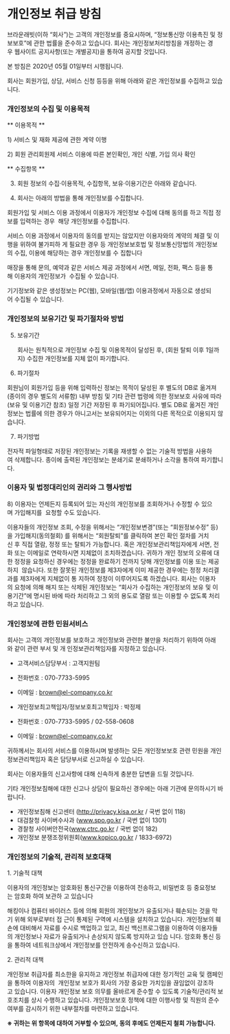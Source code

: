 # 개인정보 취급 방침

브라운래빗(이하 “회사”)는 고객의 개인정보를 중요시하며,
“정보통신망 이용촉진 및 정보보호”에 관한 법률을 준수하고 있습니다. 회사는 개인정보처리방침을 개정하는
경우 웹사이트 공지사항(또는 개별공지)을 통하여 공지할 것입니다.

본 방침은 2020년 05월 01일부터 시행됩니다.

회사는 회원가입, 상담, 서비스 신청 등등을 위해 아래와 같은 개인정보를 수집하고 있습니다.

### 개인정보의 수집 및 이용목적

** 이용목적 **

1) 서비스 및 재화 제공에 관한 계약 이행

2) 회원 관리회원제 서비스 이용에 따른 본인확인, 개인 식별, 가입 의사 확인


** 수집항목 **

3) 회원 정보의 수집·이용목적, 수집항목, 보유·이용기간은 아래와 같습니다.

4) 회사는 아래의 방법을 통해 개인정보를 수집합니다.

회원가입 및 서비스 이용 과정에서 이용자가 개인정보 수집에 대해 동의를 하고 직접 정보를 입력하는 경우 
해당 개인정보를 수집합니다.

서비스 이용 과정에서 이용자의 동의를 받지는 않았지만 이용자와의 계약의 체결 및 이행을 위하여 불가피하
게 필요한 경우 등 개인정보보호법 및 정보통신망법의 개인정보의 수집, 이용에 해당하는 경우 개인정보를 수
집합니다

매장을 통해 문의, 예약과 같은 서비스 제공 과정에서 서면, 메일, 전화, 팩스 등을 통해 이용자의 개인정보가 
수집될 수 있습니다.

기기정보와 같은 생성정보는 PC(웹), 모바일(웹/앱) 이용과정에서 자동으로 생성되어 수집될 수 있습니다.

### 개인정보의 보유기간 및 파기절차와 방법

5) 보유기간

   회사는 원칙적으로 개인정보 수집 및 이용목적이 달성된 후,
   (회원 탈퇴 이후 1일까지) 수집한 개인정보를 지체 없이 파기합니다.


6) 파기절차

  회원님이 회원가입 등을 위해 입력하신 정보는 목적이 달성된 후 별도의 DB로 옮겨져
  (종이의 경우 별도의 서류함) 내부 방침 및 기타 관련 법령에 의한 정보보호 사유에 따라 
  (보유 및 이용기간 참조) 일정 기간 저장된 후 파기되어집니다.
  별도 DB로 옮겨진 개인정보는 법률에 의한 경우가 아니고서는 보유되어지는 이외의 다른 목적으로 이용되지 않습니다.

7) 파기방법

  전자적 파일형태로 저장된 개인정보는 기록을 재생할 수 없는 기술적 방법을 사용하여 삭제합니다.
  종이에 출력된 개인정보는 분쇄기로 분쇄하거나 소각을 통하여 파기합니다.


### 이용자 및 법정대리인의 권리와 그 행사방법

8) 이용자는 언제든지 등록되어 있는 자신의 개인정보를 조회하거나 수정할 수 있으며 가입해지를
   요청할 수도 있습니다. 

이용자들의 개인정보 조회, 수정을 위해서는 “개인정보변경”(또는 “회원정보수정” 등)을 가입해지(동의철회)
를 위해서는 “회원탈퇴”를 클릭하여 본인 확인 절차를 거치신 후 직접 열람, 정정 또는 탈퇴가 가능합니다.
혹은 개인정보관리책임자에게 서면, 전화 또는 이메일로 연락하시면 지체없이 조치하겠습니다. 귀하가 개인
정보의 오류에 대한 정정을 요청하신 경우에는 정정을 완료하기 전까지 당해 개인정보를 이용 또는 제공하지 
않습니다. 또한 잘못된 개인정보를 제3자에게 이미 제공한 경우에는 정정 처리결과를 제3자에게 지체없이 통
지하여 정정이 이루어지도록 하겠습니다. 회사는 이용자의 요청에 의해 해지 또는 삭제된 개인정보는 “회사가
수집하는 개인정보의 보유 및 이용기간”에 명시된 바에 따라 처리하고 그 외의 용도로 열람 또는 이용할 수
없도록 처리하고 있습니다.


### 개인정보에 관한 민원서비스

회사는 고객의 개인정보를 보호하고 개인정보와 관련한 불만을 처리하기 위하여 아래와 같이 관련 부서 및 개
인정보관리책임자를 지정하고 있습니다.

* 고객서비스담당부서 : 고객지원팀
* 전화번호 : 070-7733-5995
* 이메일 : brown@el-company.co.kr


* 개인정보최고책임자/정보보호최고책임자 : 박정제
* 전화번호 : 070-7733-5995 / 02-558-0608
* 이메일 : brown@el-company.co.kr

귀하께서는 회사의 서비스를 이용하시며 발생하는 모든 개인정보보호 관련 민원을 개인정보관리책임자 혹은
담당부서로 신고하실 수 있습니다.

회사는 이용자들의 신고사항에 대해 신속하게 충분한 답변을 드릴 것입니다.

기타 개인정보침해에 대한 신고나 상담이 필요하신 경우에는 아래 기관에 문의하시기 바랍니다.

* 개인정보침해 신고센터 (http://privacy.kisa.or.kr / 국번 없이 118)
* 대검찰청 사이버수사과 (www.spo.go.kr / 국번 없이 1301)
* 경찰청 사이버안전국(www.ctrc.go.kr / 국번 없이 182)
* 개인정보 분쟁조정위원회(www.kopico.go.kr / 1833-6972)


### 개인정보의 기술적, 관리적 보호대책

1. 기술적 대책

이용자의 개인정보는 암호화된 통신구간을 이용하여 전송하고, 비밀번호 등 중요정보는 암호화 하여 보관하
고 있습니다

해킹이나 컴퓨터 바이러스 등에 의해 회원의 개인정보가 유출되거나 훼손되는 것을 막기 위해 외부로부터 접
근이 통제된 구역에 시스템을 설치하고 있습니다. 개인정보의 훼손에 대비해서 자료를 수시로 백업하고 있고,
최신 백신프로그램을 이용하여 이용자들의 개인정보나 자료가 유출되거나 손상되지 않도록 방지하고 있습
니다. 암호화 통신 등을 통하여 네트워크상에서 개인정보를 안전하게 송수신하고 있습니다.

2. 관리적 대책

개인정보 취급자를 최소한을 유지하고 개인정보 취급자에 대한 정기적인 교육 및 캠페인을 통하여 이용자의 
개인정보 보호가 회사의 가장 중요한 가치임을 끊임없이 강조하고 있습니다.
이용자 개인정보 보호 의무를 올바르게 준수할 수 있도록 기술적/관리적 보호조치를 상시 수행하고 있습니다.
개인정보보호 정책에 대한 이행사항 및 직원의 준수여부를 감시하기 위한 내부절차를 마련하고 있습니다.


**※ 귀하는 위 항목에 대하여 거부할 수 있으며, 동의 후에도 언제든지 철회 가능합니다.**

